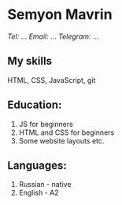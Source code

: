 # Semyon Mavrin
   *Tel:* ...  *Email:* ... *Telegram:* ...

## My skills
   HTML, CSS, JavaScript, git

## Education:
1. JS for beginners
2. HTML and CSS for beginners
3. Some website layouts etc.

## Languages: 
1. Russian - native
2. English - A2